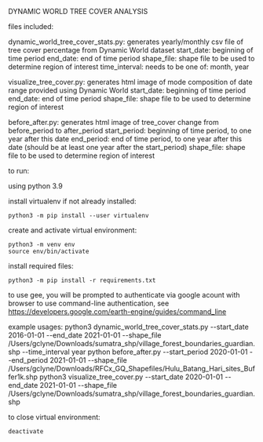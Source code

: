 DYNAMIC WORLD TREE COVER ANALYSIS 


files included:

dynamic_world_tree_cover_stats.py: generates yearly/monthly csv file of tree cover percentage from Dynamic World dataset
    start_date: beginning of time period 
    end_date: end of time period
    shape_file: shape file to be used to determine region of interest
    time_interval: needs to be one of: month, year

visualize_tree_cover.py: generates html image of mode composition of date range provided using Dynamic World
    start_date: beginning of time period 
    end_date: end of time period
    shape_file: shape file to be used to determine region of interest

before_after.py: generates html image of tree_cover change from before_period to after_period
    start_period: beginning of time period, to one year after this date
    end_period: end of time period, to one year after this date (should be at least one year after the start_period)
    shape_file: shape file to be used to determine region of interest



to run: 

using python 3.9

install virtualenv if not already installed:

    python3 -m pip install --user virtualenv

create and activate virtual environment:

    python3 -m venv env
    source env/bin/activate

install required files: 

    python3 -m pip install -r requirements.txt

to use gee, you will be prompted to authenticate via google acount with browser
to use command-line authentication, see https://developers.google.com/earth-engine/guides/command_line

example usages: 
    python3 dynamic_world_tree_cover_stats.py  --start_date 2016-01-01 --end_date 2021-01-01 --shape_file  /Users/gclyne/Downloads/sumatra_shp/village_forest_boundaries_guardian.shp --time_interval year
    python before_after.py --start_period 2020-01-01 --end_period 2021-01-01 --shape_file /Users/gclyne/Downloads/RFCx_GQ_Shapefiles/Hulu_Batang_Hari_sites_Buffer1k.shp
    python3 visualize_tree_cover.py --start_date 2020-01-01 --end_date 2021-01-01 --shape_file /Users/gclyne/Downloads/sumatra_shp/village_forest_boundaries_guardian.shp

to close virtual environment:

    deactivate
